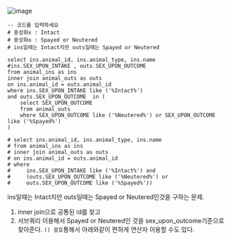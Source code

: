![image](https://user-images.githubusercontent.com/84604563/151905942-2f145629-a6a9-4e16-8461-d379520cfe7b.png)

```mysql
-- 코드를 입력하세요
# 중성화x : Intact
# 중성화o : Spayed or Neutered
# ins일때는 Intact지만 outs일때는 Spayed or Neutered

select ins.animal_id, ins.animal_type, ins.name
#ins.SEX_UPON_INTAKE , outs.SEX_UPON_OUTCOME
from animal_ins as ins
inner join animal_outs as outs
on ins.animal_id = outs.animal_id
where ins.SEX_UPON_INTAKE like ('%Intact%')
and outs.SEX_UPON_OUTCOME  in (
    select SEX_UPON_OUTCOME
    from animal_outs
    where SEX_UPON_OUTCOME like ('%Neutered%') or SEX_UPON_OUTCOME like ('%Spayed%')
) 

# select ins.animal_id, ins.animal_type, ins.name
# from animal_ins as ins
# inner join animal_outs as outs
# on ins.animal_id = outs.animal_id
# where 
#     ins.SEX_UPON_INTAKE like ('%Intact%') and
#     (outs.SEX_UPON_OUTCOME like ('%Neutered%') or 
#     outs.SEX_UPON_OUTCOME like ('%Spayed%'))
```

ins일때는 Intact지만 outs일때는 Spayed or Neutered인것을 구하는 문제. 
1. inner join으로 공통된 id를 찾고  
2. 서브쿼리 이용해서 Spayed or Neutered인 것을 sex_upon_outcome기준으로 찾아준다. ```() 괄호```통해서 아래와같이 편하게 연산자 이용할 수도 있다.
